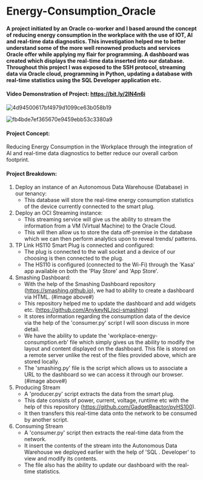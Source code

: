 # Energy-Consumption_Oracle

#### A project initiated by an Oracle co-worker and I based around the concept of reducing energy consumption in the workplace with the use of IOT, AI and real-time data diagnostics. This investigation helped me to better understand some of the more well renowned products and services Oracle offer while applying my flair for programming. A dashboard was created which displays the real-time data inserted into our database. Throughout this project I was exposed to the SSH protocol, streaming data via Oracle cloud, programming in Python, updating a database with real-time statistics using the SQL Developer application etc. 

#### Video Demonstration of Project: https://bit.ly/2lN4n6i

![4d94500617bf4979d1099ce63b058b19](https://user-images.githubusercontent.com/36043248/64624320-67db3680-d3e2-11e9-9f16-ebc9d183f2cc.png)

![fb4bde7ef365670e9459ebb53c3380a9](https://user-images.githubusercontent.com/36043248/64599145-cb4c7080-d3b0-11e9-978c-755d521e0b7b.png)

#### Project Concept:

Reducing Energy Consumption in the Workplace through the integration of AI and real-time data diagnostics to better reduce our overall carbon footprint.

#### Project Breakdown:

1. Deploy an instance of an Autonomous Data Warehouse (Database) in our tenancy:
    - This database will store the real-time energy consumption statistics of the device currently connected to the smart plug.
2. Deploy an OCI Streaming instance:
    - This streaming service will give us the ability to stream the information from a VM (Virtual Machine) to the Oracle Cloud.
    - This will then allow us to store the data off-premise in the database which we can then perform analytics upon to reveal trends/
      patterns.
3. TP Link HS110 Smart Plug is connected and configured:
   - The plug is connected to the wall socket and a device of our choosing is then connected to the plug.
   - The HS110 is configured (connected to the Wi-Fi) through the 'Kasa' app available on both the 'Play Store' and 'App Store'.
4. Smashing Dashboard:
   - With the help of the Smashing Dashboard repository (https://smashing.github.io), we had to ability to create a  dashboard via HTML. (#image above#)
   - This repository helped me to update the dashboard and add widgets etc. (https://github.com/AnykeyNL/oci-smashing)
   - It stores information regarding the consumption data of the device via the help of the 'consumer.py' script I will soon discuss in more detail.
   - We have the ability to update the 'workplace-energy-consumption.erb' file which simply gives us the ability to modify the layout and content displayed on the dashboard. This file is stored on a remote server unlike the rest of the files provided above, which are stored locally.
   - The 'smashing.py' file is the script which allows us to associate a URL to the dashboard so we can access it through our browser. (#image above#)
5. Producing Stream
   - A 'producer.py' script extracts the data from the smart plug. 
   - This date consists of power, current, voltage, runtime etc with the help of this repository        (https://github.com/GadgetReactor/pyHS100). 
   - It then transfers this real-time data onto the network to be consumed by another script.
6. Consuming Stream
   - A 'consumer.py' script then extracts the real-time data from the network.
   - It insert the contents of the stream into the Autonomous Data Warehouse we deployed earlier with the help of 'SQL   . 
     Developer' to view and modify its contents.
   - The file also has the ability to update our dashboard with the real-time statistics.



